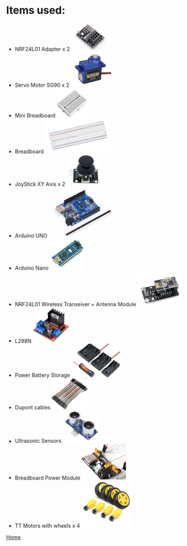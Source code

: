 # Items used:

* NRF24L01 Adapter x 2 <img src="https://github.com/alexvecchi/SEProject/blob/master/Images/NRF24L01adapter.PNG" width="100">
* Servo Motor SG90 x 2  <img src="https://github.com/alexvecchi/SEProject/blob/master/Images/SG90.PNG" width="110">
* Mini Breadboard <img src="https://github.com/alexvecchi/SEProject/blob/master/Images/Minibreadboard.PNG" width="85">
* Breadboard <img src="https://github.com/alexvecchi/SEProject/blob/master/Images/Breadboard.PNG" width="180">
* JoyStick XY Axis x 2 <img src="https://github.com/alexvecchi/SEProject/blob/master/Images/joystick.PNG" width="95">
* Arduino UNO <img src="https://github.com/alexvecchi/SEProject/blob/master/Images/arduinouno.PNG" width="180">
* Arduino Nano <img src="https://github.com/alexvecchi/SEProject/blob/master/Images/arduinonano.PNG" width="95">
* NRF24L01 Wireless Transeiver + Antenna Module <img src="https://github.com/alexvecchi/SEProject/blob/master/Images/NRF24L01.PNG" width="120">
* L298N <img src="https://github.com/alexvecchi/SEProject/blob/master/Images/L298N.PNG" width="100">
* Power Battery Storage <img src="https://github.com/alexvecchi/SEProject/blob/master/Images/powerbattery.PNG" width="130">
* Dupont cables <img src="https://github.com/alexvecchi/SEProject/blob/master/Images/dupont.PNG" width="100">
* Ultrasonic Sensors <img src="https://github.com/alexvecchi/SEProject/blob/master/Images/Ultrasonic.PNG" width="100">
* Breadboard Power Module <img src="https://github.com/alexvecchi/SEProject/blob/master/Images/Breadboardpower.PNG" width="120">
* TT Motors with wheels x 4 <img src="https://github.com/alexvecchi/SEProject/blob/master/Images/TTMotors.PNG" width="140">



[Home](https://github.com/alexvecchi/SEProject)

